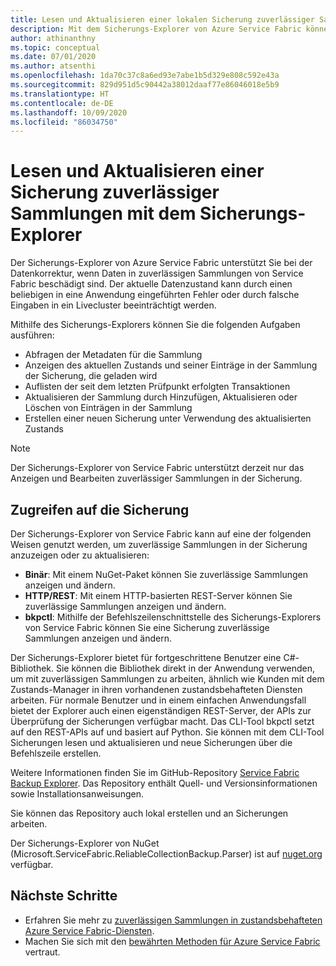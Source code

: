 ```yaml
---
title: Lesen und Aktualisieren einer lokalen Sicherung zuverlässiger Sammlungen
description: Mit dem Sicherungs-Explorer von Azure Service Fabric können Sie eine lokale Sicherung zuverlässiger Sammlungen lesen und aktualisieren.
author: athinanthny
ms.topic: conceptual
ms.date: 07/01/2020
ms.author: atsenthi
ms.openlocfilehash: 1da70c37c8a6ed93e7abe1b5d329e808c592e43a
ms.sourcegitcommit: 829d951d5c90442a38012daaf77e86046018e5b9
ms.translationtype: HT
ms.contentlocale: de-DE
ms.lasthandoff: 10/09/2020
ms.locfileid: "86034750"
---
```

# <a name="read-and-update-a-reliable-collections-backup-by-using-backup-explorer"></a>Lesen und Aktualisieren einer Sicherung zuverlässiger Sammlungen mit dem Sicherungs-Explorer

Der Sicherungs-Explorer von Azure Service Fabric unterstützt Sie bei der Datenkorrektur, wenn Daten in zuverlässigen Sammlungen von Service Fabric beschädigt sind. Der aktuelle Datenzustand kann durch einen beliebigen in eine Anwendung eingeführten Fehler oder durch falsche Eingaben in ein Livecluster beeinträchtigt werden.

Mithilfe des Sicherungs-Explorers können Sie die folgenden Aufgaben ausführen:
-   Abfragen der Metadaten für die Sammlung
-   Anzeigen des aktuellen Zustands und seiner Einträge in der Sammlung der Sicherung, die geladen wird
-   Auflisten der seit dem letzten Prüfpunkt erfolgten Transaktionen
-   Aktualisieren der Sammlung durch Hinzufügen, Aktualisieren oder Löschen von Einträgen in der Sammlung
-   Erstellen einer neuen Sicherung unter Verwendung des aktualisierten Zustands

> [!NOTE]
> Der Sicherungs-Explorer von Service Fabric unterstützt derzeit nur das Anzeigen und Bearbeiten zuverlässiger Sammlungen in der Sicherung.
>

## <a name="access-the-backup"></a>Zugreifen auf die Sicherung

Der Sicherungs-Explorer von Service Fabric kann auf eine der folgenden Weisen genutzt werden, um zuverlässige Sammlungen in der Sicherung anzuzeigen oder zu aktualisieren:
-   **Binär**: Mit einem NuGet-Paket können Sie zuverlässige Sammlungen anzeigen und ändern.
-   **HTTP/REST**: Mit einem HTTP-basierten REST-Server können Sie zuverlässige Sammlungen anzeigen und ändern.
-   **bkpctl**: Mithilfe der Befehlszeilenschnittstelle des Sicherungs-Explorers von Service Fabric können Sie eine Sicherung zuverlässige Sammlungen anzeigen und ändern.

Der Sicherungs-Explorer bietet für fortgeschrittene Benutzer eine C#-Bibliothek. Sie können die Bibliothek direkt in der Anwendung verwenden, um mit zuverlässigen Sammlungen zu arbeiten, ähnlich wie Kunden mit dem Zustands-Manager in ihren vorhandenen zustandsbehafteten Diensten arbeiten. Für normale Benutzer und in einem einfachen Anwendungsfall bietet der Explorer auch einen eigenständigen REST-Server, der APIs zur Überprüfung der Sicherungen verfügbar macht. Das CLI-Tool bkpctl setzt auf den REST-APIs auf und basiert auf Python. Sie können mit dem CLI-Tool Sicherungen lesen und aktualisieren und neue Sicherungen über die Befehlszeile erstellen.

Weitere Informationen finden Sie im GitHub-Repository [Service Fabric Backup Explorer](https://github.com/microsoft/service-fabric-backup-explorer). Das Repository enthält Quell- und Versionsinformationen sowie Installationsanweisungen.

Sie können das Repository auch lokal erstellen und an Sicherungen arbeiten.
 
Der Sicherungs-Explorer von NuGet (Microsoft.ServiceFabric.ReliableCollectionBackup.Parser) ist auf [nuget.org](https://www.nuget.org/) verfügbar. 

## <a name="next-steps"></a>Nächste Schritte

* Erfahren Sie mehr zu [zuverlässigen Sammlungen in zustandsbehafteten Azure Service Fabric-Diensten](service-fabric-reliable-services-reliable-collections.md).
* Machen Sie sich mit den [bewährten Methoden für Azure Service Fabric](service-fabric-best-practices-overview.md) vertraut.
